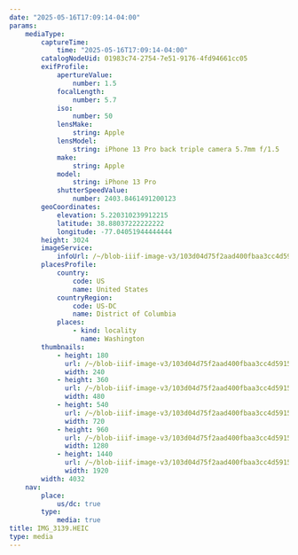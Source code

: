 ```yaml
---
date: "2025-05-16T17:09:14-04:00"
params:
    mediaType:
        captureTime:
            time: "2025-05-16T17:09:14-04:00"
        catalogNodeUid: 01983c74-2754-7e51-9176-4fd94661cc05
        exifProfile:
            apertureValue:
                number: 1.5
            focalLength:
                number: 5.7
            iso:
                number: 50
            lensMake:
                string: Apple
            lensModel:
                string: iPhone 13 Pro back triple camera 5.7mm f/1.5
            make:
                string: Apple
            model:
                string: iPhone 13 Pro
            shutterSpeedValue:
                number: 2403.8461491200123
        geoCoordinates:
            elevation: 5.220310239912215
            latitude: 38.88037222222222
            longitude: -77.04051944444444
        height: 3024
        imageService:
            infoUrl: /~/blob-iiif-image-v3/103d04d75f2aad400fbaa3cc4d591593190a85ac3101135329915f7a028ab57d/info.json
        placesProfile:
            country:
                code: US
                name: United States
            countryRegion:
                code: US-DC
                name: District of Columbia
            places:
                - kind: locality
                  name: Washington
        thumbnails:
            - height: 180
              url: /~/blob-iiif-image-v3/103d04d75f2aad400fbaa3cc4d591593190a85ac3101135329915f7a028ab57d/full/240%2C180/0/default.jpg
              width: 240
            - height: 360
              url: /~/blob-iiif-image-v3/103d04d75f2aad400fbaa3cc4d591593190a85ac3101135329915f7a028ab57d/full/480%2C360/0/default.jpg
              width: 480
            - height: 540
              url: /~/blob-iiif-image-v3/103d04d75f2aad400fbaa3cc4d591593190a85ac3101135329915f7a028ab57d/full/720%2C540/0/default.jpg
              width: 720
            - height: 960
              url: /~/blob-iiif-image-v3/103d04d75f2aad400fbaa3cc4d591593190a85ac3101135329915f7a028ab57d/full/1280%2C960/0/default.jpg
              width: 1280
            - height: 1440
              url: /~/blob-iiif-image-v3/103d04d75f2aad400fbaa3cc4d591593190a85ac3101135329915f7a028ab57d/full/1920%2C1440/0/default.jpg
              width: 1920
        width: 4032
    nav:
        place:
            us/dc: true
        type:
            media: true
title: IMG_3139.HEIC
type: media
---
```

